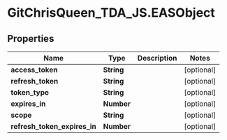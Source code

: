# GitChrisQueen_TDA_JS.EASObject

## Properties
Name | Type | Description | Notes
------------ | ------------- | ------------- | -------------
**access_token** | **String** |  | [optional] 
**refresh_token** | **String** |  | [optional] 
**token_type** | **String** |  | [optional] 
**expires_in** | **Number** |  | [optional] 
**scope** | **String** |  | [optional] 
**refresh_token_expires_in** | **Number** |  | [optional] 
